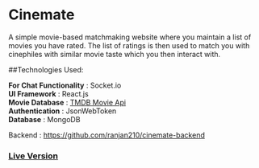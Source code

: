 # Cinemate 
A simple movie-based matchmaking website where you maintain a list of movies you have rated. The list of ratings is then used to match you with cinephiles with similar movie taste which you then interact with. 

##Technologies Used:

**For Chat Functionality** : Socket.io <br/>
**UI Framework** : React.js <br/>
**Movie Database** : [TMDB Movie Api](https://www.themoviedb.org/) <br/>
**Authentication** : JsonWebToken <br/>
**Database** : MongoDB <br/>

Backend : https://github.com/ranjan210/cinemate-backend

### [Live Version](https://cine-mate.netlify.app)
